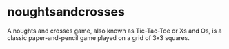 # noughtsandcrosses
A noughts and crosses game, also known as Tic-Tac-Toe or Xs and Os, is a classic paper-and-pencil game played on a grid of 3x3 squares.

